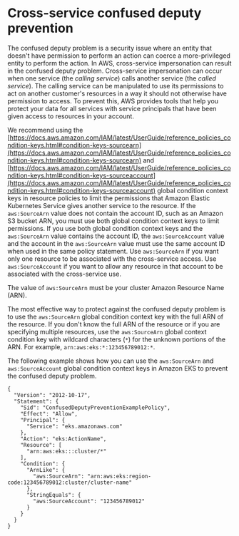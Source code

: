 # Cross\-service confused deputy prevention<a name="cross-service-confused-deputy-prevention"></a>

The confused deputy problem is a security issue where an entity that doesn't have permission to perform an action can coerce a more\-privileged entity to perform the action\. In AWS, cross\-service impersonation can result in the confused deputy problem\. Cross\-service impersonation can occur when one service \(the *calling service*\) calls another service \(the *called service*\)\. The calling service can be manipulated to use its permissions to act on another customer's resources in a way it should not otherwise have permission to access\. To prevent this, AWS provides tools that help you protect your data for all services with service principals that have been given access to resources in your account\. 

We recommend using the [https://docs.aws.amazon.com/IAM/latest/UserGuide/reference_policies_condition-keys.html#condition-keys-sourcearn](https://docs.aws.amazon.com/IAM/latest/UserGuide/reference_policies_condition-keys.html#condition-keys-sourcearn) and [https://docs.aws.amazon.com/IAM/latest/UserGuide/reference_policies_condition-keys.html#condition-keys-sourceaccount](https://docs.aws.amazon.com/IAM/latest/UserGuide/reference_policies_condition-keys.html#condition-keys-sourceaccount) global condition context keys in resource policies to limit the permissions that Amazon Elastic Kubernetes Service gives another service to the resource\. If the `aws:SourceArn` value does not contain the account ID, such as an Amazon S3 bucket ARN, you must use both global condition context keys to limit permissions\. If you use both global condition context keys and the `aws:SourceArn` value contains the account ID, the `aws:SourceAccount` value and the account in the `aws:SourceArn` value must use the same account ID when used in the same policy statement\. Use `aws:SourceArn` if you want only one resource to be associated with the cross\-service access\. Use `aws:SourceAccount` if you want to allow any resource in that account to be associated with the cross\-service use\.

The value of `aws:SourceArn` must be your cluster Amazon Resource Name \(ARN\)\.

The most effective way to protect against the confused deputy problem is to use the `aws:SourceArn` global condition context key with the full ARN of the resource\. If you don't know the full ARN of the resource or if you are specifying multiple resources, use the `aws:SourceArn` global context condition key with wildcard characters \(`*`\) for the unknown portions of the ARN\. For example, `arn:aws:eks:*:123456789012:*`\. 

The following example shows how you can use the `aws:SourceArn` and `aws:SourceAccount` global condition context keys in Amazon EKS to prevent the confused deputy problem\.

```
{
  "Version": "2012-10-17",
  "Statement": {
    "Sid": "ConfusedDeputyPreventionExamplePolicy",
    "Effect": "Allow",
    "Principal": {
      "Service": "eks.amazonaws.com"
    },
    "Action": "eks:ActionName",
    "Resource": [
      "arn:aws:eks:::cluster/*"
    ],
    "Condition": {
      "ArnLike": {
        "aws:SourceArn": "arn:aws:eks:region-code:123456789012:cluster/cluster-name"
      },
      "StringEquals": {
        "aws:SourceAccount": "123456789012"
      }
    }
  }
}
```